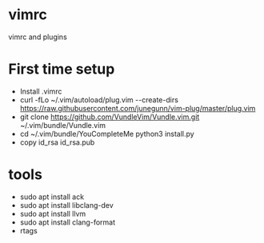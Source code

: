# vimrc
vimrc and plugins

# First time setup
- Install .vimrc
- curl -fLo ~/.vim/autoload/plug.vim --create-dirs \
    https://raw.githubusercontent.com/junegunn/vim-plug/master/plug.vim
- git clone https://github.com/VundleVim/Vundle.vim.git ~/.vim/bundle/Vundle.vim
- cd ~/.vim/bundle/YouCompleteMe
  python3 install.py
- copy id_rsa id_rsa.pub

# tools
- sudo apt install ack
- sudo apt install libclang-dev
- sudo apt install llvm
- sudo apt install clang-format
- rtags
